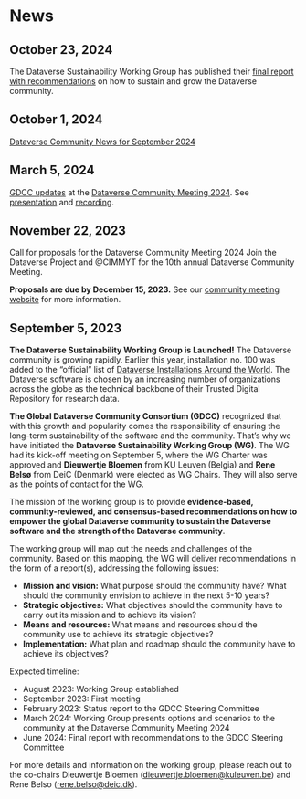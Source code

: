 # News
## October 23, 2024
The Dataverse Sustainability Working Group has published their [final report with recommendations](https://doi.org/10.5281/zenodo.13981770) on how to sustain and grow the Dataverse community.

## October 1, 2024
[Dataverse Community News for September 2024](https://groups.google.com/g/dataverse-community/c/xDg8Sq5kqqQ)

## March 5, 2024
[GDCC updates](https://dcm2024.sched.com/event/1YRwK/gdcc-updates?iframe=no&w=100%&sidebar=yes&bg=no) at the [Dataverse Community Meeting 2024](https://sites.harvard.edu/dcm2024/). 
See [presentation](https://osf.io/pq93n) and [recording](https://www.youtube.com/embed/LA1BbkV3Efk?start=5849).

## November 22, 2023
Call for proposals for the Dataverse Community Meeting 2024
Join the Dataverse Project and @CIMMYT for the 10th annual Dataverse Community Meeting.

**Proposals are due by December 15, 2023.**
See our [community meeting website](https://sites.harvard.edu/dcm2024/proposals/) for more information.


## September 5, 2023
**The Dataverse Sustainability Working Group is Launched!**
The Dataverse community is growing rapidly. Earlier this year, installation no. 100 was added to the “official” list of [Dataverse Installations Around the World](https://dataverse.org/installations). The Dataverse software is chosen by an increasing number of organizations across the globe as the technical backbone of their Trusted Digital Repository for research data.

**The Global Dataverse Community Consortium (GDCC)** recognized that with this growth and popularity comes the responsibility of ensuring the long-term sustainability of the software and the community. That’s why we have initiated the **Dataverse Sustainability Working Group (WG)**. The WG had its kick-off meeting on September 5, where the WG Charter was approved and **Dieuwertje Bloemen** from KU Leuven (Belgia) and **Rene Belsø** from DeiC (Denmark) were elected as WG Chairs. They will also serve as the points of contact for the WG.

The mission of the working group is to provide **evidence-based, community-reviewed, and consensus-based recommendations on how to empower the global Dataverse community to sustain the Dataverse software and the strength of the Dataverse community**.

The working group will map out the needs and challenges of the community. Based on this mapping, the WG will deliver recommendations in the form of a report(s), addressing the following issues:
- **Mission and vision:** What purpose should the community have? What should the community envision to achieve in the next 5-10 years?
- **Strategic objectives:** What objectives should the community have to carry out its mission and to achieve its vision?
- **Means and resources:** What means and resources should the community use to achieve its strategic objectives?
- **Implementation:** What plan and roadmap should the community have to achieve its objectives?

Expected timeline:
- August 2023: Working Group established
- September 2023: First meeting
- February 2023: Status report to the GDCC Steering Committee
- March 2024: Working Group presents options and scenarios to the community at the Dataverse Community Meeting 2024
- June 2024: Final report with recommendations to the GDCC Steering Committee

For more details and information on the working group, please reach out to the co-chairs Dieuwertje Bloemen (dieuwertje.bloemen@kuleuven.be) and Rene Belso (rene.belso@deic.dk).
